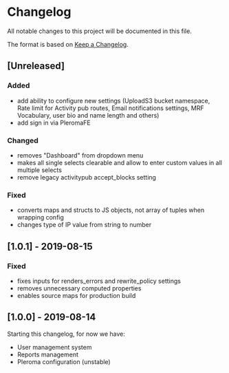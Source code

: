 # Changelog

All notable changes to this project will be documented in this file.

The format is based on [Keep a Changelog](https://keepachangelog.com/en/1.0.0/).

## [Unreleased]

### Added

- add ability to configure new settings (UploadS3 bucket namespace, Rate limit for Activity pub routes, Email notifications settings, MRF Vocabulary, user bio and name length and others)
- add sign in via PleromaFE

### Changed

- removes "Dashboard" from dropdown menu
- makes all single selects clearable and allow to enter custom values in all multiple selects
- remove legacy activitypub accept_blocks setting

### Fixed

- converts maps and structs to JS objects, not array of tuples when wrapping config
- changes type of IP value from string to number

## [1.0.1] - 2019-08-15

### Fixed

- fixes inputs for renders_errors and rewrite_policy settings
- removes unnecessary computed properties
- enables source maps for production build

## [1.0.0] - 2019-08-14

Starting this changelog, for now we have:

- User management system
- Reports management
- Pleroma configuration (unstable)
